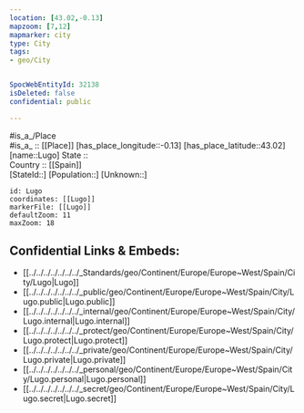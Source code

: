 ```yaml
---
location: [43.02,-0.13] 
mapzoom: [7,12] 
mapmarker: city 
type: City
tags:
- geo/City


SpocWebEntityId: 32138
isDeleted: false
confidential: public

---
```

#is_a_/Place  
#is_a_ :: [[Place]] 
[has_place_longitude::-0.13] 
[has_place_latitude::43.02] 
[name::Lugo] 
State ::  
Country :: [[Spain]]  
[StateId::] 
[Population::] 
[Unknown::] 


```leaflet
id: Lugo
coordinates: [[Lugo]] 
markerFile: [[Lugo]] 
defaultZoom: 11 
maxZoom: 18
```


## Confidential Links & Embeds: 
- [[../../../../../../../_Standards/geo/Continent/Europe/Europe~West/Spain/City/Lugo|Lugo]] 
- [[../../../../../../../_public/geo/Continent/Europe/Europe~West/Spain/City/Lugo.public|Lugo.public]] 
- [[../../../../../../../_internal/geo/Continent/Europe/Europe~West/Spain/City/Lugo.internal|Lugo.internal]] 
- [[../../../../../../../_protect/geo/Continent/Europe/Europe~West/Spain/City/Lugo.protect|Lugo.protect]] 
- [[../../../../../../../_private/geo/Continent/Europe/Europe~West/Spain/City/Lugo.private|Lugo.private]] 
- [[../../../../../../../_personal/geo/Continent/Europe/Europe~West/Spain/City/Lugo.personal|Lugo.personal]] 
- [[../../../../../../../_secret/geo/Continent/Europe/Europe~West/Spain/City/Lugo.secret|Lugo.secret]] 
